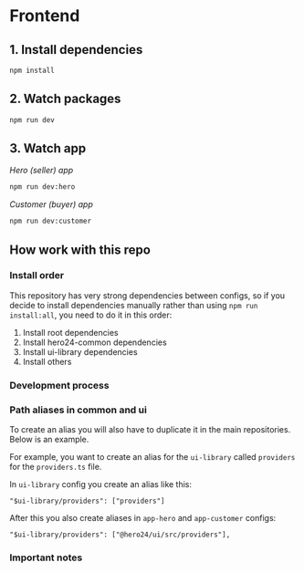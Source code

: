 # Frontend

## 1. Install dependencies

```bash
npm install
```

## 2. Watch packages

```bash
npm run dev
```

## 3. Watch app

_Hero (seller) app_

```bash
npm run dev:hero
```

_Customer (buyer) app_

```bash
npm run dev:customer
```

## How work with this repo

### Install order

This repository has very strong dependencies between configs, so if you decide to install dependencies manually rather than using `npm run install:all`, you need to do it in this order:

1. Install root dependencies
2. Install hero24-common dependencies
3. Install ui-library dependencies
4. Install others

### Development process

### Path aliases in common and ui

To create an alias you will also have to duplicate it in the main repositories. Below is an example.

For example, you want to create an alias for the `ui-library` called `providers` for the `providers.ts` file.

In `ui-library` config you create an alias like this:

```
"$ui-library/providers": ["providers"]
```

After this you also create aliases in `app-hero` and `app-customer` configs:

```
"$ui-library/providers": ["@hero24/ui/src/providers"],
```

### Important notes
